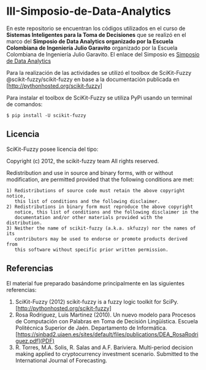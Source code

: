 # III-Simposio-de-Data-Analytics

En este repositorio se encuentran los códigos utilizados en el curso de **Sistemas Inteligentes para la Toma de Decisiones** que se realizó en el marco del **Simposio de Data Analytics organizado por la Escuela Colombiana de Ingeniería Julio Garavito** organizado por la Escuela Colombiana de Ingeniería Julio Garavito. El enlace del Simposio es [Simposio de Data Analytics](https://www.escuelaing.edu.co/es/programas/educacion_continuada/seminario/III+Simposio+de+Data+Analytics/conferencistas)

Para la realización de las actividades se utilizó el toolbox de SciKit-Fuzzy @scikit-fuzzy/scikit-fuzzy en base a la documentación publicada en [http://pythonhosted.org/scikit-fuzzy]

Para instalar el toolbox de SciKit-Fuzzy se utiliza PyPi usando un terminal de comandos:

```
$ pip install -U scikit-fuzzy
```

## Licencia
SciKit-Fuzzy posee licencia del tipo:

Copyright (c) 2012, the scikit-fuzzy team
All rights reserved.

Redistribution and use in source and binary forms, with or without
modification, are permitted provided that the following conditions are met:

    1) Redistributions of source code must retain the above copyright notice,
       this list of conditions and the following disclaimer.
    2) Redistributions in binary form must reproduce the above copyright
       notice, this list of conditions and the following disclaimer in the
       documentation and/or other materials provided with the distribution.
    3) Neither the name of scikit-fuzzy (a.k.a. skfuzzy) nor the names of its
       contributors may be used to endorse or promote products derived from
       this software without specific prior written permission.
 
 ## Referencias
 
 El material fue preparado basándome principalmente en las siguientes referencias:
 
 1. SciKit-Fuzzy (2012) scikit-fuzzy is a fuzzy logic toolkit for SciPy. [http://pythonhosted.org/scikit-fuzzy]
 2. Rosa Rodriguez, Luis Martinez (2010). Un nuevo modelo para Procesos de Computación con Palabras en Toma de Decisión Lingüística. Escuela Politécnica Superior de Jaén. Departamento de Informática. [https://sinbad2.ujaen.es/sites/default/files/publications/DEA_RosaRodriguez.pdf](PDF)
 3. R. Torres, M.A. Solis, R. Salas and A.F. Bariviera. Multi-period decision making applied to cryptocurrency investment scenario. Submitted to the International Journal of Forecasting.
 
 
